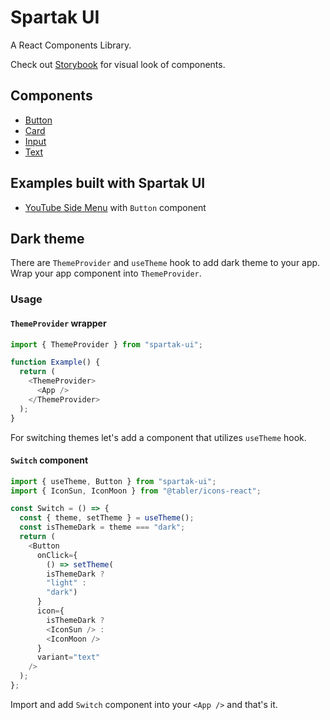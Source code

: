 # Spartak UI

A React Components Library.

Check out [Storybook](https://shdq.github.io/spartak-ui/) for visual look of components.

## Components

- [Button](https://github.com/shdq/spartak-ui/tree/main/components/button#button)
- [Card](https://github.com/shdq/spartak-ui/tree/main/components/card#card)
- [Input](https://github.com/shdq/spartak-ui/tree/main/components/input#textinput)
- [Text](https://github.com/shdq/spartak-ui/tree/main/components/text#text)

## Examples built with Spartak UI

- [YouTube Side Menu](https://shdq.github.io/spartak-ui/?path=/story/examples--youtube) with `Button` component

## Dark theme

There are `ThemeProvider` and `useTheme` hook to add dark theme to your app. Wrap your app component into `ThemeProvider`.

### Usage

#### `ThemeProvider` wrapper

```typescript
import { ThemeProvider } from "spartak-ui";

function Example() {
  return (
    <ThemeProvider>
      <App />
    </ThemeProvider>
  );
}
```

For switching themes let's add a component that utilizes `useTheme` hook.

#### `Switch` component

```typescript
import { useTheme, Button } from "spartak-ui";
import { IconSun, IconMoon } from "@tabler/icons-react";

const Switch = () => {
  const { theme, setTheme } = useTheme();
  const isThemeDark = theme === "dark";
  return (
    <Button
      onClick={
        () => setTheme(
        isThemeDark ?
        "light" :
        "dark")
      }
      icon={
        isThemeDark ?
        <IconSun /> :
        <IconMoon />
      }
      variant="text"
    />
  );
};
```
Import and add `Switch` component into your `<App />` and that's it.